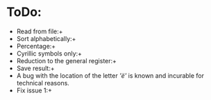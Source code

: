 # ToDo:
- Read from file:+
- Sort alphabetically:+
- Percentage:+
- Cyrillic symbols only:+
- Reduction to the general register:+
- Save result:+
- A bug with the location of the letter *'ё'* is known and incurable for technical reasons.
- Fix issue 1:+
